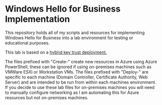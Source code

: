 # Windows Hello for Business Implementation
This repository holds all of my scripts and resources for implementing Windows Hello for Business into a lab environment for testing or educational purposes.

This lab is based on a [hybrid key trust deployment.](https://docs.microsoft.com/en-us/windows/security/identity-protection/hello-for-business/hello-hybrid-key-trust)

The files prefixed with "Create-" create new resources in Azure using Azure PowerShell, these can be ignored if using on-premises machines such as VMWare ESXi or Workstation VMs. The files prefixed with "Deploy-" are specific to each machine (Domain Controller, Certificate Authority, Web Server) and are intended to be run from within each machines environment. If you decide to use these lab files for on-premises machines you will need to manually configure networking as I am automating this for Azure resources but not on-premises machines.
